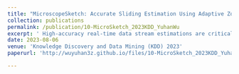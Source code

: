 ```yaml
---
title: "MicroscopeSketch: Accurate Sliding Estimation Using Adaptive Zooming."
collection: publications
permalink: /publication/10-MicroSketch_2023KDD_YuhanWu
excerpt: ' High-accuracy real-time data stream estimations are critical for various applications, and sliding-window-based techniques have attracted wide attention. However, existing solutions struggle to achieve high accuracy, generality, and low memory usage simultaneously. To overcome these limitations, we present MicroscopeSketch, a high-accuracy sketch framework. Our key technique, called adaptive zooming, dynamically adjusts the granularity of counters to maximize accuracy while minimizing memory usage. By applying MicroscopeSketch to three specific tasks—frequency estimation, top-𝑘 frequent items discovery, and top-𝑘 heavy changes identification—we demonstrate substantial improvements over existing methods, reducing errors by roughly 4 times for frequency estimation and 3 times for identifying top-𝑘 items. The relevant source code is available in a GitHub repository. '
date: 2023-08-06
venue: 'Knowledge Discovery and Data Mining (KDD) 2023'
paperurl: 'http://wuyuhan3z.github.io/files/10-MicroSketch_2023KDD_YuhanWu.pdf'

---
```



   
